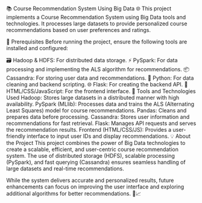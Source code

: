 📚 Course Recommendation System Using Big Data 🌐
This project implements a Course Recommendation System using Big Data tools and technologies. It processes large datasets to provide personalized course recommendations based on user preferences and ratings.

🚀 Prerequisites
Before running the project, ensure the following tools are installed and configured:

🗃️ Hadoop & HDFS: For distributed data storage.
⚡ PySpark: For data processing and implementing the ALS algorithm for recommendations.
📦 Cassandra: For storing user data and recommendations.
🐍 Python: For data cleaning and backend scripting.
🌐 Flask: For creating the backend API.
🎨 HTML/CSS/JavaScript: For the frontend interface.
🔧 Tools and Technologies Used
Hadoop: Stores large datasets in a distributed manner with high availability.
PySpark (MLlib): Processes data and trains the ALS (Alternating Least Squares) model for course recommendations.
Pandas: Cleans and prepares data before processing.
Cassandra: Stores user information and recommendations for fast retrieval.
Flask: Manages API requests and serves the recommendation results.
Frontend (HTML/CSS/JS): Provides a user-friendly interface to input user IDs and display recommendations.
💡 About the Project
This project combines the power of Big Data technologies to create a scalable, efficient, and user-centric course recommendation system. The use of distributed storage (HDFS), scalable processing (PySpark), and fast querying (Cassandra) ensures seamless handling of large datasets and real-time recommendations.

While the system delivers accurate and personalized results, future enhancements can focus on improving the user interface and exploring additional algorithms for better recommendations. 🚀📈

